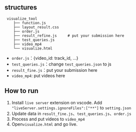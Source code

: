 <!--
 * @Date: 2022-03-16 10:15:45
 * @LastEditors: yhxiong
 * @LastEditTime: 2022-03-23 09:45:20
 * @Description: 
-->
## structures 
```
 visualize_tool
    ├── function.js
    ├── layout_result.css
    ├── order.js
    ├── result_refine.js     # put your submission here
    ├── test_queries.js
    ├── video_mp4
    └── visualize.html
```

* `order.js`：{video_id: track_id, ...}
* `test_queries.js`：change `test_queries.json` to js
* `result_fine.js`：put your submission here
* `video_mp4`: put videos here
  
## How to run



1. Install `live server` extension on vscode. Add `"liveServer.settings.ignoreFiles":["**"]` to `setting.json`
2. Update data in `result_fine.js`、`test_queries.js`、`order.js`
3. Process and put videos to `video_mp4`
4. Open`visualize.html` and go live.

